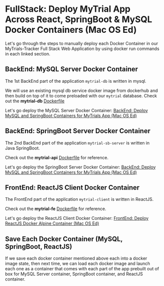 # FullStack: Deploy MyTrial App Across React, SpringBoot & MySQL Docker Containers (Mac OS Ed)

<!-- SJSU CMPE 138 Fall 2021 TEAM1 -->

Let's go through the steps to manually deploy each Docker Container in our MyTrials-Tracker Full Stack Web Application by using docker run commands in each linked section.

## BackEnd: MySQL Server Docker Container

The 1st BackEnd part of the application `mytrial-db` is written in mysql.

We will use an existing mysql db service docker image from dockerhub and then build on top of it to come preloaded with our `mytrial` database. Check out the **mytrial-db** [Dockerfile](../myTrial-mysql-db/Dockerfile)

Let's go deploy the MySQL Server Docker Container: [BackEnd: Deploy MySQL and SpringBoot Containers for MyTrials App (Mac OS Ed)](./macNativeDockerBackEnd.md)

## BackEnd: SpringBoot Server Docker Container

The 2nd BackEnd part of the application `mytrial-sb-server` is written in Java SpringBoot.

Check out the **mytrial-api** [Dockerfile](../myTrial-api/Dockerfile) for reference.

Let's go deploy the SpringBoot Server Docker Container: [BackEnd: Deploy MySQL and SpringBoot Containers for MyTrials App (Mac OS Ed)](./macNativeDockerBackEnd.md)

## FrontEnd: ReactJS Client Docker Container

The FrontEnd part of the application `mytrial-client` is written in ReactJS.

Check out the **mytrial-fe** [Dockerfile](../mytrial-fe/Dockerfile) for reference.

Let's go deploy the ReactJS Client Docker Container: [FrontEnd: Deploy ReactJS Docker Alpine Container (Mac OS Ed)](./macNativeDockerFrontEnd.md)

## Save Each Docker Container (MySQL, SpringBoot, ReactJS)

If we save each docker container mentioned above each into a docker image state, then next time, we can load each docker image and launch each one as a container that comes with each part of the app prebuilt out of box for MySQL Server container, SpringBoot container, and ReactJS container.
